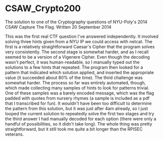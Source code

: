 # CSAW_Crypto200
The solution to one of the Cryptography questions of NYU-Poly's 2014 CSAW Capture The Flag. Written 20 September 2014


This was the first real CTF question I've answered independently. It involved solving three hints given from a NYU IP we could access with netcat. The first is a relatively straightforward Caesar's Cipher that the program solves very consistently. The second stage is somewhat harder, and as I recall seemed to be a version of a Vigenere Cipher. Even though the decoding wasn't perfect, it was human-readable, so I manually typed out the solutions to a few hints that repeated. The program then looked for a pattern that indicated which solution applied, and inserted the appropriate value (it succeeded about 80% of the time). The third challenge was somewhat harder. The process so far was entirely automated, though, which made collecting many samples of hints to look for patterns trivial. One of these samples was a barely encoded message, which was the flag padded with quotes from nursery rhymes (a sample is included as a pdf that I transcribed for fun). It wouldn't have been too difficult to determine the pattern from this solution, but it was just after 4am already, so I just looped the current solution to repeatedly solve the first two stages and try the third answer I had manually decoded for each option (there were only a handful of possibilities, so it didn't take long). The whole thing was pretty straightforward, but it still took me quite a bit longer than the RPISEC veterans. 